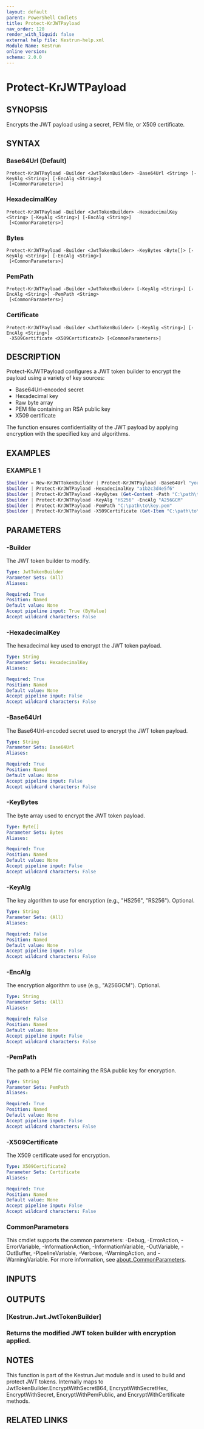 ```yaml
---
layout: default
parent: PowerShell Cmdlets
title: Protect-KrJWTPayload
nav_order: 120
render_with_liquid: false
external help file: Kestrun-help.xml
Module Name: Kestrun
online version:
schema: 2.0.0
---
```


# Protect-KrJWTPayload

## SYNOPSIS
Encrypts the JWT payload using a secret, PEM file, or X509 certificate.

## SYNTAX

### Base64Url (Default)
```
Protect-KrJWTPayload -Builder <JwtTokenBuilder> -Base64Url <String> [-KeyAlg <String>] [-EncAlg <String>]
 [<CommonParameters>]
```

### HexadecimalKey
```
Protect-KrJWTPayload -Builder <JwtTokenBuilder> -HexadecimalKey <String> [-KeyAlg <String>] [-EncAlg <String>]
 [<CommonParameters>]
```

### Bytes
```
Protect-KrJWTPayload -Builder <JwtTokenBuilder> -KeyBytes <Byte[]> [-KeyAlg <String>] [-EncAlg <String>]
 [<CommonParameters>]
```

### PemPath
```
Protect-KrJWTPayload -Builder <JwtTokenBuilder> [-KeyAlg <String>] [-EncAlg <String>] -PemPath <String>
 [<CommonParameters>]
```

### Certificate
```
Protect-KrJWTPayload -Builder <JwtTokenBuilder> [-KeyAlg <String>] [-EncAlg <String>]
 -X509Certificate <X509Certificate2> [<CommonParameters>]
```

## DESCRIPTION
Protect-KrJWTPayload configures a JWT token builder to encrypt the payload using a variety of key sources:
- Base64Url-encoded secret
- Hexadecimal key
- Raw byte array
- PEM file containing an RSA public key
- X509 certificate

The function ensures confidentiality of the JWT payload by applying encryption with the specified key and algorithms.

## EXAMPLES

### EXAMPLE 1
```powershell
$builder = New-KrJWTTokenBuilder | Protect-KrJWTPayload -Base64Url "your_base64_url_secret"
$builder | Protect-KrJWTPayload -HexadecimalKey "a1b2c3d4e5f6"
$builder | Protect-KrJWTPayload -KeyBytes (Get-Content -Path "C:\path\to\key.bin" -Encoding Byte)
$builder | Protect-KrJWTPayload -KeyAlg "HS256" -EncAlg "A256GCM"
$builder | Protect-KrJWTPayload -PemPath "C:\path\to\key.pem"
$builder | Protect-KrJWTPayload -X509Certificate (Get-Item "C:\path\to\certificate.pfx")
```

## PARAMETERS

### -Builder
The JWT token builder to modify.

```yaml
Type: JwtTokenBuilder
Parameter Sets: (All)
Aliases:

Required: True
Position: Named
Default value: None
Accept pipeline input: True (ByValue)
Accept wildcard characters: False
```

### -HexadecimalKey
The hexadecimal key used to encrypt the JWT token payload.

```yaml
Type: String
Parameter Sets: HexadecimalKey
Aliases:

Required: True
Position: Named
Default value: None
Accept pipeline input: False
Accept wildcard characters: False
```

### -Base64Url
The Base64Url-encoded secret used to encrypt the JWT token payload.

```yaml
Type: String
Parameter Sets: Base64Url
Aliases:

Required: True
Position: Named
Default value: None
Accept pipeline input: False
Accept wildcard characters: False
```

### -KeyBytes
The byte array used to encrypt the JWT token payload.

```yaml
Type: Byte[]
Parameter Sets: Bytes
Aliases:

Required: True
Position: Named
Default value: None
Accept pipeline input: False
Accept wildcard characters: False
```

### -KeyAlg
The key algorithm to use for encryption (e.g., "HS256", "RS256").
Optional.

```yaml
Type: String
Parameter Sets: (All)
Aliases:

Required: False
Position: Named
Default value: None
Accept pipeline input: False
Accept wildcard characters: False
```

### -EncAlg
The encryption algorithm to use (e.g., "A256GCM").
Optional.

```yaml
Type: String
Parameter Sets: (All)
Aliases:

Required: False
Position: Named
Default value: None
Accept pipeline input: False
Accept wildcard characters: False
```

### -PemPath
The path to a PEM file containing the RSA public key for encryption.

```yaml
Type: String
Parameter Sets: PemPath
Aliases:

Required: True
Position: Named
Default value: None
Accept pipeline input: False
Accept wildcard characters: False
```

### -X509Certificate
The X509 certificate used for encryption.

```yaml
Type: X509Certificate2
Parameter Sets: Certificate
Aliases:

Required: True
Position: Named
Default value: None
Accept pipeline input: False
Accept wildcard characters: False
```

### CommonParameters
This cmdlet supports the common parameters: -Debug, -ErrorAction, -ErrorVariable, -InformationAction, -InformationVariable, -OutVariable, -OutBuffer, -PipelineVariable, -Verbose, -WarningAction, and -WarningVariable. For more information, see [about_CommonParameters](http://go.microsoft.com/fwlink/?LinkID=113216).

## INPUTS

## OUTPUTS

### [Kestrun.Jwt.JwtTokenBuilder]
### Returns the modified JWT token builder with encryption applied.
## NOTES
This function is part of the Kestrun.Jwt module and is used to build and protect JWT tokens.
Internally maps to JwtTokenBuilder.EncryptWithSecretB64, EncryptWithSecretHex, EncryptWithSecret,
EncryptWithPemPublic, and EncryptWithCertificate methods.

## RELATED LINKS
